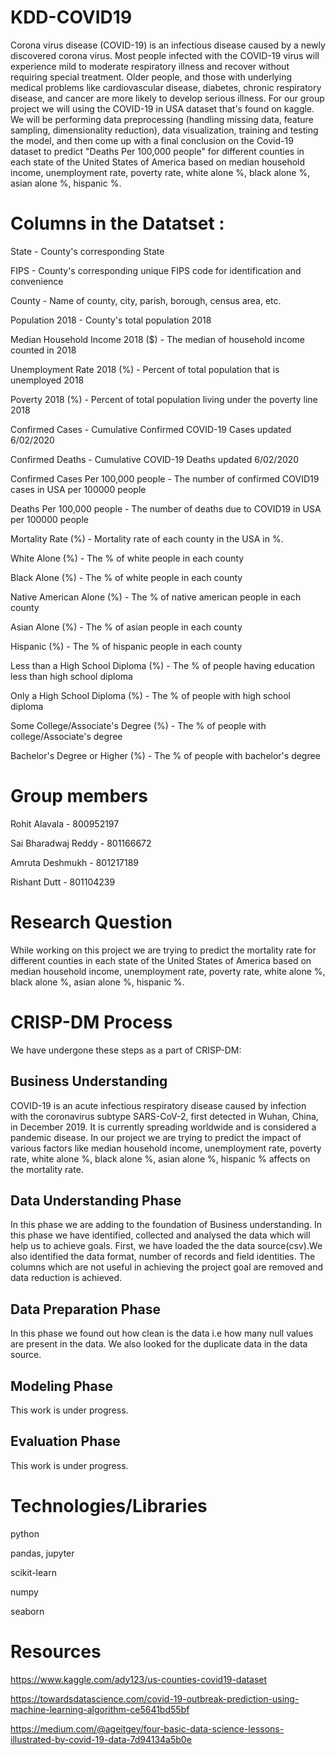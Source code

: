 # KDD-COVID19

Corona virus disease (COVID-19) is an infectious disease caused by a newly discovered corona virus. Most people infected with the COVID-19 virus will experience mild to moderate respiratory illness and recover without requiring special treatment. Older people, and those with underlying medical problems like cardiovascular disease, diabetes, chronic respiratory disease, and cancer are more likely to develop serious illness. For our group project we will using the COVID-19 in USA dataset that's found on kaggle. We will be performing data preprocessing (handling missing data, feature sampling, dimensionality reduction), data visualization, training and testing the model, and then come up with a final conclusion on the Covid-19 dataset to predict "Deaths Per 100,000 people"  for different counties in each state of the United States of America based on median household income, unemployment rate, poverty rate, white alone %, black alone %, asian alone %, hispanic %.



# Columns in the Datatset :
State - County's corresponding State

FIPS - County's corresponding unique FIPS code for identification and convenience

County - Name of county, city, parish, borough, census area, etc.

Population 2018 - County's total population 2018

Median Household Income 2018 ($) - The median of household income counted in 2018

Unemployment Rate 2018 (%) - Percent of total population that is unemployed 2018

Poverty 2018 (%) - Percent of total population living under the poverty line 2018

Confirmed Cases - Cumulative Confirmed COVID-19 Cases updated 6/02/2020

Confirmed Deaths - Cumulative COVID-19 Deaths updated 6/02/2020

Confirmed Cases Per 100,000 people - The number of confirmed COVID19 cases in USA per 100000 people

Deaths Per 100,000 people - The number of deaths due to COVID19 in USA per 100000 people

Mortality Rate (%) - Mortality rate of each county in the USA in %.

White Alone (%) - The % of white people in each county 

Black Alone (%) - The % of white people in each county 

Native American Alone (%) - The % of native american people in each county 

Asian Alone (%) - The % of asian people in each county 

Hispanic (%) - The % of hispanic people in each county 

Less than a High School Diploma (%) - The % of people having education less than high school diploma

Only a High School Diploma (%) - The % of people with high school diploma

Some College/Associate's Degree (%) - The % of people with college/Associate's degree

Bachelor's Degree or Higher (%) - The % of people with bachelor's degree


# Group members

Rohit Alavala - 800952197

Sai Bharadwaj Reddy - 801166672

Amruta Deshmukh - 801217189

Rishant Dutt - 801104239


# Research Question


While working on this project we are trying to predict the mortality rate for different counties in each state of the United States of America based on median household income, unemployment rate, poverty rate, white alone %, black alone %, asian alone %, hispanic %.

# CRISP-DM Process
We have undergone these steps as a part of CRISP-DM:

## Business Understanding
COVID-19 is an acute infectious respiratory disease caused by infection with the coronavirus subtype SARS-CoV-2, first detected in Wuhan, China, in December 2019. It is currently spreading worldwide and is considered a pandemic disease. In our project we are trying to predict the impact of various factors like median household income, unemployment rate, poverty rate, white alone %, black alone %, asian alone %, hispanic % affects on the mortality rate.

## Data Understanding Phase
In this phase we are adding to the foundation of Business understanding. In this phase we have identified, collected and analysed the data which will help us to achieve goals.
First, we have loaded the the data source(csv).We also identified the data format, number of records and field identities. The columns which are not useful in achieving the project goal are removed and data reduction is achieved.

## Data Preparation Phase
In this phase we found out how clean is the data i.e how many null values are present in the data. We also looked for the duplicate data in the data source. 

## Modeling Phase
This work is under progress.

## Evaluation Phase
This work is under progress.


# Technologies/Libraries
python

pandas, jupyter

scikit-learn

numpy

seaborn

# Resources
https://www.kaggle.com/ady123/us-counties-covid19-dataset

https://towardsdatascience.com/covid-19-outbreak-prediction-using-machine-learning-algorithm-ce5641bd55bf

https://medium.com/@ageitgey/four-basic-data-science-lessons-illustrated-by-covid-19-data-7d94134a5b0e
